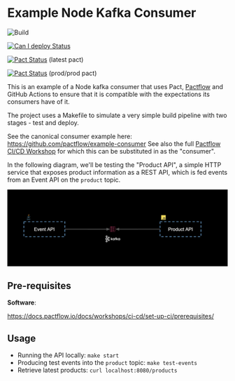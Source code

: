 # Example Node Kafka Consumer

![Build](https://github.com/pactflow/example-provider-js-kafka/workflows/Build/badge.svg)

[![Can I deploy Status](https://testdemo.pactflow.io/pacticipants/pactflow-example-provider-js-kafka/branches/master/latest-version/can-i-deploy/to-environment/production/badge.svg)](https://testdemo.pactflow.io/overview/provider/pactflow-example-provider-java-kafka/consumer/pactflow-example-consumer-js-kafka)

[![Pact Status](https://testdemo.pactflow.io/pacts/provider/pactflow-example-provider-java-kafka/consumer/pactflow-example-consumer-js-kafka/latest/badge.svg)](https://testdemo.pactflow.io/pacts/provider/pactflow-example-provider-java-kafka/consumer/pactflow-example-consumer-js-kafka/latest) (latest pact)

[![Pact Status](https://testdemo.pactflow.io/pacts/provider/pactflow-example-provider-java-kafka/consumer/pactflow-example-consumer-js-kafka/latest/prod/badge.svg)](https://testdemo.pactflow.io/pacts/provider/pactflow-example-provider-java-kafka/consumer/pactflow-example-consumer-js-kafka/latest/prod) (prod/prod pact)

This is an example of a Node kafka consumer that uses Pact, [Pactflow](https://pactflow.io) and GitHub Actions to ensure that it is compatible with the expectations its consumers have of it.

The project uses a Makefile to simulate a very simple build pipeline with two stages - test and deploy.

See the canonical consumer example here: https://github.com/pactflow/example-consumer
See also the full [Pactflow CI/CD Workshop](https://docs.pactflow.io/docs/workshops/ci-cd) for which this can be substituted in as the "consumer".

In the following diagram, we'll be testing the "Product API", a simple HTTP service that exposes product information as a REST API, which is fed events from an Event API on the `product` topic.

![Kafka Architecture](docs/kafka.png "Kafka Architecture")

## Pre-requisites

**Software**:

https://docs.pactflow.io/docs/workshops/ci-cd/set-up-ci/prerequisites/

## Usage

* Running the API locally: `make start`
* Producing test events into the `product` topic: `make test-events`
* Retrieve latest products: `curl localhost:8080/products`
